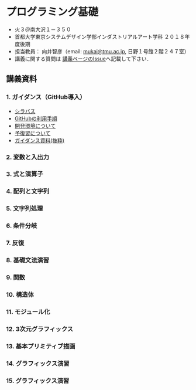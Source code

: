# プログラミング基礎
- 火３＠南大沢１－３５０
- 首都大学東京システムデザイン学部インダストリアルアート学科 ２０１８年度後期
- 担当教員： 向井智彦（email: mukai@tmu.ac.jp, 日野１号館２階２４７室）
- 講義に関する質問は [講義ページのIssue](https://github.com/MukaiClass/Programming-Basics/issues)へ記載して下さい．

## 講義資料
### 1. ガイダンス（GitHub導入）
- [シラバス](https://github.com/MukaiClass/Programming-Basics/wiki/シラバス)
- [GitHubの利用手順](https://github.com/MukaiClass/Programming-Basics/wiki/GitHubの利用手順)
- [開発環境について](https://github.com/MukaiClass/Programming-Basics/wiki/開発環境について)
- [予復習について](https://github.com/MukaiClass/Programming-Basics/wiki/予復習について)
- [ガイダンス資料(抜粋)](https://github.com/MukaiClass/Programming-Basics/blob/slide/ガイダンス.pdf)

### 2. 変数と入出力
### 3. 式と演算子
### 4. 配列と文字列
### 5. 文字列処理
### 6. 条件分岐
### 7. 反復
### 8. 基礎文法演習
### 9. 関数
### 10. 構造体
### 11. モジュール化
### 12. 3次元グラフィックス
### 13. 基本プリミティブ描画
### 14. グラフィックス演習
### 15. グラフィックス演習
